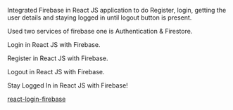  Integrated Firebase in React JS application to do Register, login, getting the user details and staying logged in until logout button is present.
 
Used two services of firebase one is Authentication & Firestore.

Login in React JS with Firebase.

Register in React JS with Firebase.

Logout in React JS with Firebase.

Stay Logged In in React JS with Firebase!


[react-login-firebase](https://github.com/Maneshnarayanan/React-Firebase-Auth-Login-Signup-UI/assets/25877266/1415cd66-4dd8-486c-b0d1-1616ae4176fe)
